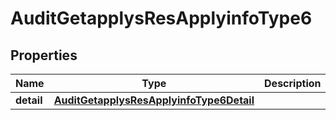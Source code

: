 # AuditGetapplysResApplyinfoType6

## Properties
Name | Type | Description | Notes
------------ | ------------- | ------------- | -------------
**detail** | [**AuditGetapplysResApplyinfoType6Detail**](AuditGetapplysResApplyinfoType6Detail.md) |  |  [optional]
